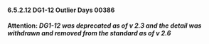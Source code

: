 #### 6.5.2.12 DG1-12 Outlier Days 00386

**Attention: _DG1-12 was deprecated as of v 2.3 and the detail was withdrawn and removed from the standard as of v 2.6_**
